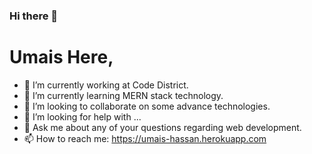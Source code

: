 ### Hi there 👋

# Umais Here,

- 🔭 I’m currently working at Code District.
- 🌱 I’m currently learning MERN stack technology.
- 👯 I’m looking to collaborate on some advance technologies.
- 🤔 I’m looking for help with ...
- 💬 Ask me about any of your questions regarding web development.
- 📫 How to reach me: https://umais-hassan.herokuapp.com
